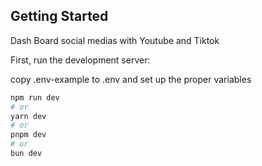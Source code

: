 
## Getting Started
Dash Board social medias with Youtube and Tiktok



First, run the development server:

copy .env-example to .env and set up the proper variables

```bash
npm run dev
# or
yarn dev
# or
pnpm dev
# or
bun dev
```

